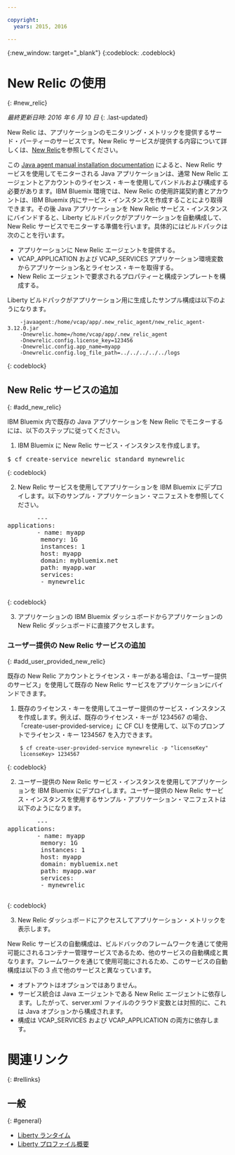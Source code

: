 ```yaml
---

copyright:
  years: 2015, 2016

---
```


{:new_window: target="_blank"}
{:codeblock: .codeblock}

# New Relic の使用
{: #new_relic}

*最終更新日時: 2016 年 6 月 10 日*
{: .last-updated}

New Relic は、アプリケーションのモニタリング・メトリックを提供するサード・パーティーのサービスです。New Relic サービスが提供する内容について詳しくは、[New
Relic](http://newrelic.com/java)を参照してください。

この [Java agent manual installation documentation](https://docs.newrelic.com/docs/agents/java-agent/installation/java-agent-manual-installation) によると、New Relic サービスを使用してモニターされる Java アプリケーションは、通常 New Relic エージェントとアカウントのライセンス・キーを使用してバンドルおよび構成する必要があります。IBM Bluemix 環境では、New Relic の使用許諾契約書とアカウントは、IBM Bluemix 内にサービス・インスタンスを作成することにより取得できます。その後 Java アプリケーションを New Relic サービス・インスタンスにバインドすると、Liberty ビルドパックがアプリケーションを自動構成して、New Relic サービスでモニターする準備を行います。具体的にはビルドパックは次のことを行います。

* アプリケーションに New Relic エージェントを提供する。
* VCAP_APPLICATION および VCAP_SERVICES アプリケーション環境変数からアプリケーション名とライセンス・キーを取得する。
* New Relic エージェントで要求されるプロパティーと構成テンプレートを構成する。

Liberty ビルドパックがアプリケーション用に生成したサンプル構成は以下のようになります。

```
    -javaagent:/home/vcap/app/.new_relic_agent/new_relic_agent-3.12.0.jar
    -Dnewrelic.home=/home/vcap/app/.new_relic_agent
    -Dnewrelic.config.license_key=123456
    -Dnewrelic.config.app_name=myapp
    -Dnewrelic.config.log_file_path=../../../../../logs
```
{: codeblock}

## New Relic サービスの追加
{: #add_new_relic}

IBM Bluemix 内で既存の Java アプリケーションを New Relic でモニターするには、以下のステップに従ってください。
1. IBM Bluemix に New Relic サービス・インスタンスを作成します。

  <pre>
$ cf create-service newrelic standard mynewrelic  </pre>
  {: codeblock}

2. New Relic サービスを使用してアプリケーションを IBM Bluemix にデプロイします。以下のサンプル・アプリケーション・マニフェストを参照してください。

  <pre>
        &dash;&dash;&dash;
applications:
        - name: myapp
         memory: 1G
         instances: 1
         host: myapp
         domain: mybluemix.net
         path: myapp.war
         services:
         - mynewrelic
  </pre>
  {: codeblock}

3. アプリケーションの IBM Bluemix ダッシュボードからアプリケーションの New Relic ダッシュボードに直接アクセスします。

### ユーザー提供の New Relic サービスの追加
{: #add_user_provided_new_relic}

既存の New Relic アカウントとライセンス・キーがある場合は、「ユーザー提供のサービス」を使用して既存の New Relic サービスをアプリケーションにバインドできます。

1. 既存のライセンス・キーを使用してユーザー提供のサービス・インスタンスを作成します。例えば、既存のライセンス・キーが 1234567 の場合、「create-user-provided-service」に CF CLI を使用して、以下のプロンプトでライセンス・キー 1234567 を入力できます。
```
    $ cf create-user-provided-service mynewrelic -p "licenseKey"
    licenseKey> 1234567
```
  {: codeblock}

2. ユーザー提供の New Relic サービス・インスタンスを使用してアプリケーションを IBM Bluemix にデプロイします。ユーザー提供の New Relic サービス・インスタンスを使用するサンプル・アプリケーション・マニフェストは以下のようになります。
  <pre>
        &dash;&dash;&dash;
applications:
        - name: myapp
         memory: 1G
         instances: 1
         host: myapp
         domain: mybluemix.net
         path: myapp.war
         services:
         - mynewrelic
  </pre>
  {: codeblock}

3. New Relic ダッシュボードにアクセスしてアプリケーション・メトリックを表示します。

New Relic サービスの自動構成は、ビルドバックのフレームワークを通じて使用可能にされるコンテナー管理サービスであるため、他のサービスの自動構成と異なります。フレームワークを通じて使用可能にされるため、このサービスの自動構成は以下の 3 点で他のサービスと異なっています。
* オプトアウトはオプションではありません。
* サービス統合は Java エージェントである New Relic エージェントに依存します。したがって、server.xml ファイルのクラウド変数とは対照的に、これは Java オプションから構成されます。
* 構成は VCAP_SERVICES および VCAP_APPLICATION の両方に依存します。

# 関連リンク
{: #rellinks}
## 一般
{: #general}
* [Liberty ランタイム](index.html)
* [Liberty プロファイル概要](http://www-01.ibm.com/support/knowledgecenter/SSAW57_8.5.5/com.ibm.websphere.wlp.nd.doc/ae/cwlp_about.html)
